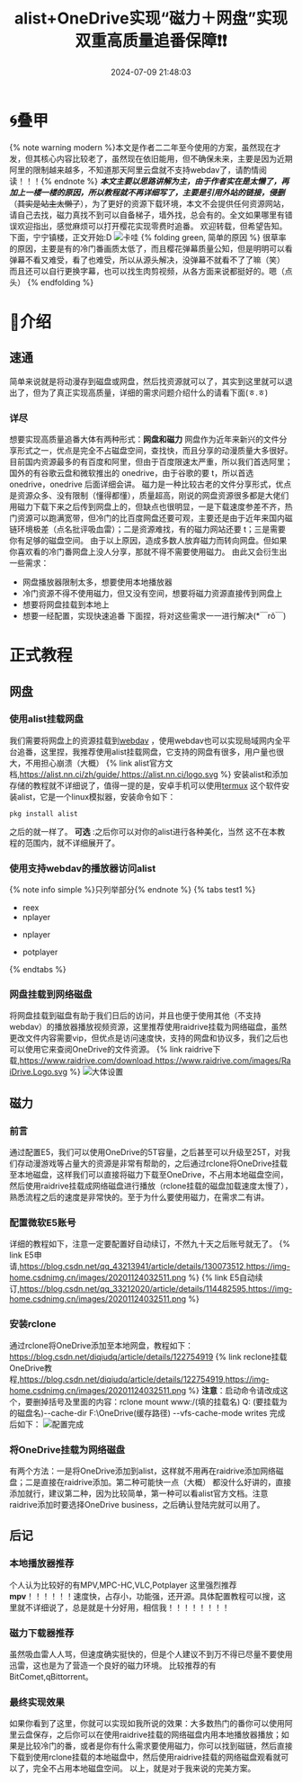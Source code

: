﻿---
abbrlink: '0'
title: alist+OneDrive实现“磁力＋网盘”实现双重高质量追番保障❗❗
mathjax: true
tags:
  - 教程
categories:
  - 折腾日记
sticky: 2
swiper_index: 2
date: 2024-07-09 21:48:03
description: 使用至今的方案
---

# 🌀叠甲
{% note warning modern %}本文是作者二二年至今使用的方案，虽然现在才发，但其核心内容比较老了，虽然现在依旧能用，但不确保未来，主要是因为近期阿里的限制越来越多，不知道那天阿里云盘就不支持webdav了，请酌情阅读！！！{% endnote %}
   ***本文主要以思路讲解为主，由于作者实在是太懒了，再加上一楼一楼的原因，所以教程就不再详细写了，主要是引用外站的链接，侵删***（~~其实是站主太懒了~~），为了更好的资源下载环境，本文不会提供任何资源网站，请自己去找，磁力真找不到可以自备梯子，墙外找，总会有的。全文如果哪里有错误欢迎指出，感觉麻烦可以打开樱花实现零费时追番。
   欢迎转载，但希望告知。
   下面，宁宁镇楼，正文开始:D 
![卡哇](https://vip.helloimg.com/i/2024/07/31/66a9c5779789a.jpg)
{% folding green, 简单的原因 %}
   很草率的原因，主要是有的冷门番画质太低了，而且樱花弹幕质量公知，但是明明可以看弹幕不看又难受，看了也难受，所以从源头解决，没弹幕不就看不了了嘛（笑）
   而且还可以自行更换字幕，也可以找生肉剪视频，从各方面来说都挺好的。嗯（点头）
{% endfolding %}
# 🚀介绍
## 速通
   简单来说就是将动漫存到磁盘或网盘，然后找资源就可以了，其实到这里就可以退出了，但为了真正实现高质量，详细的需求问题介绍什么的请看下面(ㅎ.ㅎ)
### 详尽
   想要实现高质量追番大体有两种形式：**网盘和磁力**
   网盘作为近年来新兴的文件分享形式之一，优点是完全不占磁盘空间，查找快，而且分享的动漫质量大多很好。目前国内资源最多的有百度和阿里，但由于百度限速太严重，所以我们首选阿里；国外的有谷歌云盘和微软推出的 onedrive，由于谷歌的要 t，所以首选 onedrive，onedrive 后面详细会讲。
   磁力是一种比较古老的文件分享形式，优点是资源众多、没有限制（懂得都懂），质量超高，刚说的网盘资源很多都是大佬们用磁力下载下来之后传到网盘上的，但缺点也很明显，一是下载速度参差不齐，热门资源可以跑满宽带，但冷门的比百度网盘还要可观，主要还是由于近年来国内磁链环境极差（点名批评吸血雷）；二是资源难找，有的磁力网站还要 t；三是需要你有足够的磁盘空间。
   由于以上原因，造成多数人放弃磁力而转向网盘。但如果你喜欢看的冷门番网盘上没人分享，那就不得不需要使用磁力。
   由此又会衍生出一些需求：
- 网盘播放器限制太多，想要使用本地播放器
- 冷门资源不得不使用磁力，但又没有空间，想要将磁力资源直接传到网盘上
- 想要将网盘挂载到本地上
- 想要一经配置，实现快速追番
   下面捏，将对这些需求一一进行解决(*￣rǒ￣)
# 正式教程
## 网盘
### 使用alist挂载网盘
   我们需要将网盘上的资源挂载到[webdav](https://baike.baidu.com/item/WebDAV/4610909)
 ，使用webdav也可以实现局域网内全平台追番，这里捏，我推荐使用alist挂载网盘，它支持的网盘有很多，用户量也很大，不用担心崩溃（大概）
{% link alist官方文档,https://alist.nn.ci/zh/guide/,https://alist.nn.ci/logo.svg %}
安装alist和添加存储的教程就不详细说了，值得一提的是，安卓手机可以使用[termux](https://termux.dev/en/)
这个软件安装alist，它是一个linux模拟器，安装命令如下：
```shell
pkg install alist
```
之后的就一样了。
   **可选** :之后你可以对你的alist进行各种美化，当然 这不在本教程的范围内，就不详细展开了。
### 使用支持webdav的播放器访问alist
{% note info simple %}只列举部分{% endnote %}
{% tabs test1 %}
<!-- tab 安卓-->
- reex
- nplayer
<!-- endtab -->

<!-- tab ios -->
- nplayer
<!-- endtab -->

<!-- tab 电脑-->
- potplayer
<!-- endtab -->
{% endtabs %}
### 网盘挂载到网络磁盘
   将网盘挂载到磁盘有助于我们日后的访问，并且也便于使用其他（不支持webdav）的播放器播放视频资源，这里推荐使用raidrive挂载为网络磁盘，虽然更改文件内容需要vip，但优点是访问速度快，支持的网盘和协议多，我们之后也可以使用它来查阅OneDrive的文件资源。
{% link raidrive下载,https://www.raidrive.com/download,https://www.raidrive.com/images/RaiDrive.Logo.svg %}
![大体设置](https://s21.ax1x.com/2024/08/03/pkj4bPs.png)
## 磁力
### 前言
   通过配置E5，我们可以使用OneDrive的5T容量，之后甚至可以升级至25T，对我们存动漫游戏等占量大的资源是非常有帮助的，之后通过rclone将OneDrive挂载至本地磁盘，这样我们可以直接将磁力下载至OneDrive，不占用本地磁盘空间，然后使用raidrive挂载成网络磁盘进行播放（rclone挂载的磁盘加载速度太慢了），熟悉流程之后的速度是非常快的。至于为什么要使用磁力，在需求二有讲。
### 配置微软E5账号
   详细的教程如下，注意一定要配置好自动续订，不然九十天之后账号就无了。
{% link E5申请,https://blog.csdn.net/qq_43213941/article/details/130073512,https://img-home.csdnimg.cn/images/20201124032511.png %}
{% link E5自动续订,https://blog.csdn.net/qq_33212020/article/details/114482595,https://img-home.csdnimg.cn/images/20201124032511.png %}
### 安装rclone
   通过rclone将OneDrive添加至本地网盘，教程如下：
https://blog.csdn.net/diqiudq/article/details/122754919
{% link reclone挂载OneDrive教程,https://blog.csdn.net/diqiudq/article/details/122754919,https://img-home.csdnimg.cn/images/20201124032511.png %}
   **注意**：启动命令请改成这个，要删掉括号及里面的内容：rclone mount www:/(填的挂载名)  Q: (要挂载为的磁盘名)--cache-dir F:\OneDrive(缓存路径) --vfs-cache-mode writes
   完成后如下：
![配置完成](https://s21.ax1x.com/2024/08/11/pApVOd1.png)
### 将OneDrive挂载为网络磁盘
   有两个方法：一是将OneDrive添加到alist，这样就不用再在raidrive添加网络磁盘；二是直接在raidrive添加。第二种可能快一点（大概）
   都没什么好讲的，直接添加就行，建议第二种，因为比较简单，第一种可以看alist官方文档。注意raidrive添加时要选择OneDrive business，之后确认登陆完就可以用了。
## 后记
### 本地播放器推荐
   个人认为比较好的有MPV,MPC-HC,VLC,Potplayer
   这里强烈推荐**mpv**！！！！！！速度快，占存小，功能强，还开源。具体配置教程可以搜，这里就不详细说了，总是就是十分好用，相信我！！！！！！！！
### 磁力下载器推荐
   虽然吸血雷人人骂，但速度确实挺快的，但是个人建议不到万不得已尽量不要使用迅雷，这也是为了营造一个良好的磁力环境。
    比较推荐的有BitComet,qBittorrent。
### 最终实现效果
   如果你看到了这里，你就可以实现如我所说的效果：大多数热门的番你可以使用阿里云盘保存，之后你可以在使用raidrive挂载的网络磁盘内用本地播放器播放；如果是比较冷门的番，或者是你有什么需求要使用磁力，你可以找到磁链，然后直接下载到使用rclone挂载的本地磁盘中，然后使用raidrive挂载的网络磁盘观看就可以了，完全不占用本地磁盘空间。
   以上，就是对于我来说的完美方案。


